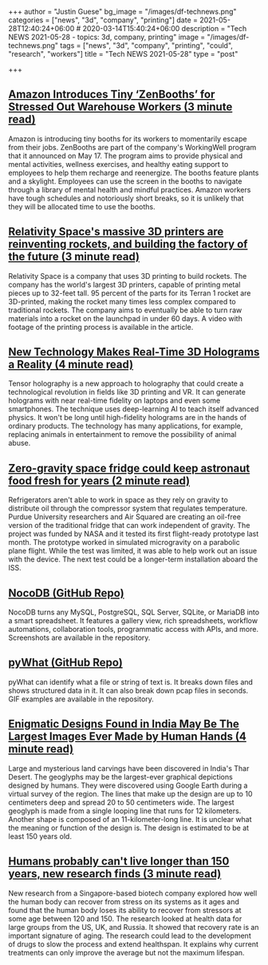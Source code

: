 +++
author = "Justin Guese"
bg_image = "/images/df-technews.png"
categories = ["news", "3d", "company", "printing"]
date = 2021-05-28T12:40:24+06:00 # 2020-03-14T15:40:24+06:00
description = "Tech NEWS 2021-05-28 - topics: 3d, company, printing"
image = "/images/df-technews.png"
tags = ["news", "3d", "company", "printing", "could", "research", "workers"]
title = "Tech NEWS 2021-05-28"
type = "post"

+++

## [Amazon Introduces Tiny ‘ZenBooths’ for Stressed Out Warehouse Workers (3 minute read)](https://www.vice.com/en/article/wx5nmw/amazon-introduces-tiny-zenbooths-for-stressed-out-warehouse-workers)

Amazon is introducing tiny booths for its workers to momentarily escape from their jobs. ZenBooths are part of the company's WorkingWell program that it announced on May 17. The program aims to provide physical and mental activities, wellness exercises, and healthy eating support to employees to help them recharge and reenergize. The booths feature plants and a skylight. Employees can use the screen in the booths to navigate through a library of mental health and mindful practices. Amazon workers have tough schedules and notoriously short breaks, so it is unlikely that they will be allocated time to use the booths.

## [Relativity Space's massive 3D printers are reinventing rockets, and building the factory of the future (3 minute read)](https://www.cnbc.com/2021/05/27/relativity-space-3d-printers-are-reinventing-more-than-rockets.html)

Relativity Space is a company that uses 3D printing to build rockets. The company has the world's largest 3D printers, capable of printing metal pieces up to 32-feet tall. 95 percent of the parts for its Terran 1 rocket are 3D-printed, making the rocket many times less complex compared to traditional rockets. The company aims to eventually be able to turn raw materials into a rocket on the launchpad in under 60 days. A video with footage of the printing process is available in the article.

## [New Technology Makes Real-Time 3D Holograms a Reality (4 minute read)](https://interestingengineering.com/new-technology-makes-real-time-3d-holograms-reality)

Tensor holography is a new approach to holography that could create a technological revolution in fields like 3D printing and VR. It can generate holograms with near real-time fidelity on laptops and even some smartphones. The technique uses deep-learning AI to teach itself advanced physics. It won't be long until high-fidelity holograms are in the hands of ordinary products. The technology has many applications, for example, replacing animals in entertainment to remove the possibility of animal abuse.

## [Zero-gravity space fridge could keep astronaut food fresh for years (2 minute read)](https://techcrunch.com/2021/05/27/zero-g-space-fridge-could-keep-astronaut-food-fresh-for-years/)

Refrigerators aren't able to work in space as they rely on gravity to distribute oil through the compressor system that regulates temperature. Purdue University researchers and Air Squared are creating an oil-free version of the traditional fridge that can work independent of gravity. The project was funded by NASA and it tested its first flight-ready prototype last month. The prototype worked in simulated microgravity on a parabolic plane flight. While the test was limited, it was able to help work out an issue with the device. The next test could be a longer-term installation aboard the ISS.

## [NocoDB (GitHub Repo)](https://github.com/nocodb/nocodb)

NocoDB turns any MySQL, PostgreSQL, SQL Server, SQLite, or MariaDB into a smart spreadsheet. It features a gallery view, rich spreadsheets, workflow automations, collaboration tools, programmatic access with APIs, and more. Screenshots are available in the repository.

## [pyWhat (GitHub Repo)](https://github.com/bee-san/pyWhat)

pyWhat can identify what a file or string of text is. It breaks down files and shows structured data in it. It can also break down pcap files in seconds. GIF examples are available in the repository.

## [Enigmatic Designs Found in India May Be The Largest Images Ever Made by Human Hands (4 minute read)](https://www.sciencealert.com/enigmatic-designs-found-in-india-may-be-the-largest-images-ever-made-by-human-hands)

Large and mysterious land carvings have been discovered in India's Thar Desert. The geoglyphs may be the largest-ever graphical depictions designed by humans. They were discovered using Google Earth during a virtual survey of the region. The lines that make up the design are up to 10 centimeters deep and spread 20 to 50 centimeters wide. The largest geoglyph is made from a single looping line that runs for 12 kilometers. Another shape is composed of an 11-kilometer-long line. It is unclear what the meaning or function of the design is. The design is estimated to be at least 150 years old.

## [Humans probably can't live longer than 150 years, new research finds (3 minute read)](https://www.cnet.com/news/humans-probably-cant-live-longer-than-150-years-new-research-finds/)

New research from a Singapore-based biotech company explored how well the human body can recover from stress on its systems as it ages and found that the human body loses its ability to recover from stressors at some age between 120 and 150. The research looked at health data for large groups from the US, UK, and Russia. It showed that recovery rate is an important signature of aging. The research could lead to the development of drugs to slow the process and extend healthspan. It explains why current treatments can only improve the average but not the maximum lifespan.

